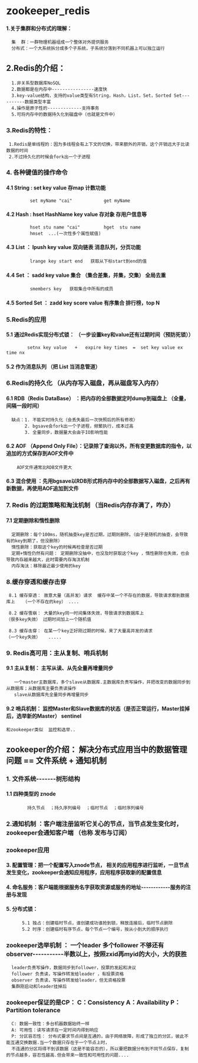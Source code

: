 # zookeeper_redis
#### 1.关于集群和分布式的理解：
  
      集  群：一群物理机器组成一个整体对外提供服务
      分布式：一个大系统拆分成多个子系统，子系统分落到不同机器上可以独立运行

## 2.Redis的介绍：
    
      1.非关系型数据库NoSQL
      2.数据都是在内存中----------------速度快
      3.key-value结构，支持的value类型有String，Hash，List，Set，Sorted Set----------数据类型丰富
      4.操作是原子性的-------------支持事务
      5.可将内存中的数据持久化到磁盘中（也就是文件中）
      
 ### 3.Redis的特性：
 
     1.Redis是单线程的：因为多线程会有上下文的切换，带来额外的开销，这个开销远大于比读数据的时间
     2.不过持久化的时候会fork出一个子进程
     
### 4. 各种键值的操作命令
   #### 4.1 String :    set  key  value                存map    计数功能
             set myName "cai"            get myName 
             
             
   #### 4.2 Hash :      hset HashName  key  value      存对象    存用户信息等
             hset stu name "cai"         hget  stu name 
             hmset  ...(一次性多个属性赋值)
             
             
   #### 4.3 List ：     lpush key value                双向链表   消息队列，分页功能
             lrange key start end   获取从下标start到end的值
             
             
   #### 4.4 Set ：      sadd key value                 集合    （集合差集，并集，交集）    全局去重 
             smembers key   获取集合中所有的成员
  
  
   #### 4.5 Sorted Set ：   zadd key score value       有序集合    排行榜，top N
  
  
### 5.Redis的应用

   #### 5.1 通过Redis实现分布式锁：   （一步设置key和value还有过期时间（预防死锁））
            setnx key value   +   expire key times  =  set key value ex time nx 
            
            
   #### 5.2 作为消息队列         （把 List 当消息管道）         
  
### 6.Redis的持久化  （从内存写入磁盘，再从磁盘写入内存）

   #### 6.1 RDB（Redis DataBase） ：把内存的全部数据定时dump到磁盘上 （全量，间隔一段时间）
      缺点：1. 不能实时持久化（会丢失最后一次快照后的所有修改）
           2. bgsave会fork出一个子进程，频繁执行，成本过高
           3. 全量同步，数据量大会由于IO影响性能
    
  #### 6.2 AOF （Append Only File）：记录除了查询以外，所有变更数据库的指令，以追加的方式保存到AOF文件中
        AOF文件通常比RDB文件更大
        
  #### 6.3 混合使用 ：先用bgsave以RDB形式将内存中的全部数据写入磁盘，之后再有新数据，再使用AOF追加到文件
  
### 7. Redis 的过期策略和淘汰机制 （当Redis内存存满了，咋办）

 #### 7.1 定期删除和惰性删除
      定期删除：每个100ms，随机抽查key是否过期，过期则删除。（由于是随机的抽查，会导致有的key到期了，但没删除）
      惰性删除：获取这个key的时候再检查是否过期
      定期+惰性仍然有问题： 定期删除没抽中，也没及时获取这个key ，惰性删除也失效，也会导致内存越来越大，此时需要内存淘汰机制
      内存淘汰：移除最近最少使用的key

 ### 8.缓存穿透和缓存击穿
     8.1 缓存穿透： 故意大量（高并发）请求  缓存中某一个不存在的数据，导致请求都到数据库上   （一个不存在的key） ....
     
     8.2 缓存雪崩： 大量的key同一时间集体失效，导致请求到数据库上                          （很多key失效） 过期时间加上一个随机值
     
     8.3 缓存击穿： 在某一个key正好刚过期的时候，来了大量高并发的请求                       （一个key失效）   .....
    
### 9. Redis高可用：主从复制、哨兵机制

   #### 9.1 主从复制：   主写从读、从先全量再增量同步
       
       一个master主数据库，多个slave从数据库.主数据库负责写操作，并把改变的数据同步到从数据库；从数据库主要负责读操作
       slave从数据库先全量同步再增量同步
  
  #### 9.2 哨兵机制：  监控Master和Slave数据库的状态（是否正常运行，Master挂掉后，选举新的Master）   sentinel
    和zookeeper类似  监控和选举..
    
    
    
    
    
    
## zookeeper的介绍：  解决分布式应用当中的数据管理问题 == 文件系统 + 通知机制
### 1. 文件系统-------树形结构
   #### 1.1 四种类型的 znode 
            持久节点  ；持久序列编号  ；临时节点  ；临时序列编号
 
 ### 2.通知机制 ：客户端注册监听它关心的节点，当节点发生变化时，zookeeper会通知客户端 （也称 发布与订阅）
 
### zookeeper应用
 #### 3. 配置管理：把一个配置写入znode节点， 相关的应用程序进行监听，一旦节点发生变化，zookeeper会通知应用程序，应用程序获取新的配置信息
 #### 4. 命名服务：客户端能根据服务名字获取资源或服务的地址------------服务的注册与发现
 #### 5. 分布式锁：
          5.1 独占：创建临时节点，谁创建成功谁抢到锁，释放连接后，临时节点删除
          5.2 时序：创建临时有序节点，每个节点一个编号，按从小到大的顺序执行
          
  ### zookeeper选举机制 ： 一个leader 多个follower 不够还有observer-----------半数以上，按照zxid再myid的大小，大的获胜
      leader负责写操作，数据同步到follower，投票的发起和决议
      follower 负责读，写操作转发给leader ，有投票资格
      observer 负责读，写操作转发给leader，但无资格投票
      集群刚启动和leader挂掉后
 ### zookeeper保证的是CP：   C：Consistency       A：Availability   P：Partition tolerance
      C: 数据一致性：多台机器数据始终一样
      A: 可用性：读写请求在一定时间内得到响应
      P: 分区容忍性： 分布式要求节点间是互通的，由于网络故障，形成了独立的分区，彼此不能互通交换数据.当一个数据只存在于一个节点上时，
      不连通的分区将得不到该数据（这是不能容忍的），所以要把数据分布到不同节点保存，复制的节点越多，容忍性越高.但会带来一致性和可用性的问题....
     
       
